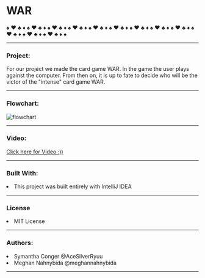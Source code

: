 # WAR
:spades: :hearts: :clubs: :diamonds: :spades: :hearts: :clubs: :diamonds: :spades: :hearts: :clubs: :diamonds: :spades: :hearts: :clubs: :diamonds: :spades: :hearts: :clubs: :diamonds: :spades: :hearts: :clubs: :diamonds: :spades: :hearts: :clubs: :diamonds: :spades: :hearts: :clubs: :diamonds: :spades: :hearts: :clubs: :diamonds: :spades: :hearts: :clubs: :diamonds: :spades: :hearts: :clubs: :diamonds: :spades: :hearts: :clubs: :diamonds: :spades:
<hr size = "4">

<h3> Project: </h3>
For our project we made the card game WAR. In the game the user plays against the computer. From then on, it is up to fate to decide who will be the victor of the "intense" card game WAR. 
 <hr size = "4">
 
 <h3> Flowchart: </h3>
 
![flowchart](https://user-images.githubusercontent.com/49411343/58842614-b71c0900-8634-11e9-8a74-480efc8e2a0d.png)

<hr size = "4">

<h3> Video: </h3>
 <a href ="https://www.youtube.com/watch?v=cFMGsMukVoo&feature=youtu.be">Click here for Video :))</a>
 
 
<hr size = "4">

<h3> Built With: </h3>
      <li>This project was built entirely with IntelliJ IDEA </li>
      <hr size = "4">
      
<h3> License </h3>
      <li>MIT License</li>
      <hr size = "4">
      
<h3> Authors: </h3>
      <li>Symantha Conger @AceSilverRyuu </li>
      <li>Meghan Nahnybida @meghannahnybida </li>
<hr size = "4">
